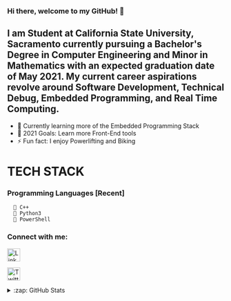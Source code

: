 ### Hi there, welcome to my GitHub! 👋

## I am Student at California State University, Sacramento currently pursuing a Bachelor's Degree in Computer Engineering and Minor in Mathematics with an expected graduation date of May 2021. My current career aspirations revolve around Software Development, Technical Debug, Embedded Programming, and Real Time Computing.

- 🌱 Currently learning more of the Embedded Programming Stack
- 🥅 2021 Goals: Learn more Front-End tools
- ⚡ Fun fact: I enjoy Powerlifting and Biking

# TECH STACK
  ### Programming Languages [Recent]
      🤖 C++
      🐍 Python3
      🦾 PowerShell


### Connect with me:
<a href="https://www.linkedin.com/in/danielgonzalez19/" target="_blank"><img src="https://raw.githubusercontent.com/nakulbhati/nakulbhati/master/contain/in.png" alt="LinkedIn" width="30"></a>

<a href="https://twitter.com/local__tourist" target="_blank"><img src="http://athena.ecs.csus.edu/~gonzald/" alt="Twitter" width="30"></a>

<details>
  <summary>:zap: GitHub Stats</summary>
  <img align="left" alt="Daniel's GitHub Stats" src="https://github-readme-stats.codestackr.vercel.app/api?username=danielgonzalez3&show_icons=true&hide_border=true" />
</details>

[linkedin]: https://www.linkedin.com/in/danielgonzalez19/
[website]: http://athena.ecs.csus.edu/~gonzald/
